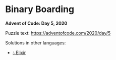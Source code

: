 # Binary Boarding

**Advent of Code: Day 5, 2020**

Puzzle text: <https://adventofcode.com/2020/day/5>

Solutions in other languages:

- [💧 Elixir](../../../elixir/lib/2020/05_binary_boarding/README.md)
